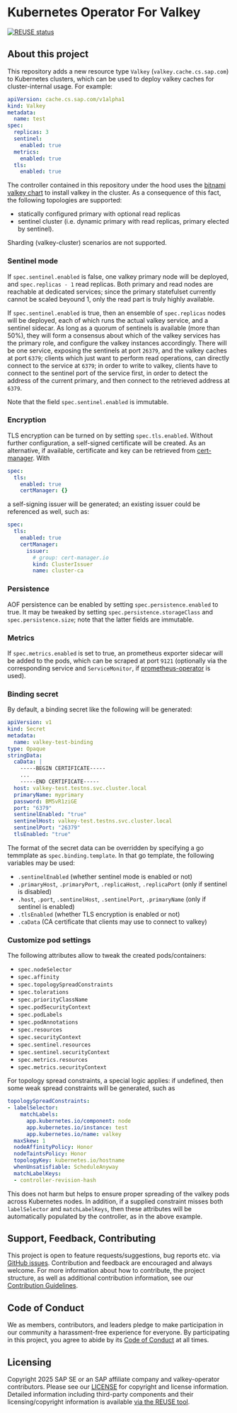 # Kubernetes Operator For Valkey

[![REUSE status](https://api.reuse.software/badge/github.com/SAP/valkey-operator)](https://api.reuse.software/info/github.com/SAP/valkey-operator)

## About this project

This repository adds a new resource type `Valkey` (`valkey.cache.cs.sap.com`) to Kubernetes clusters,
which can be used to deploy valkey caches for cluster-internal usage. For example:

```yaml
apiVersion: cache.cs.sap.com/v1alpha1
kind: Valkey 
metadata:
  name: test
spec:
  replicas: 3
  sentinel:
    enabled: true
  metrics:
    enabled: true
  tls:
    enabled: true
```

The controller contained in this repository under the hood uses the [bitnami valkey chart](https://github.com/bitnami/charts/tree/main/bitnami/valkey)
to install valkey in the cluster. As a consequence of this fact, the following topologies are supported:

- statically configured primary with optional read replicas
- sentinel cluster (i.e. dynamic primary with read replicas, primary elected by sentinel).

Sharding (valkey-cluster) scenarios are not supported.

### Sentinel mode

If `spec.sentinel.enabled` is false, one valkey primary node will be deployed, and `spec.replicas - 1` read replicas.
Both primary and read nodes are reachable at dedicated services; since the primary statefulset currently cannot be scaled beyound 1,
only the read part is truly highly available.

If `spec.sentinel.enabled` is true, then an ensemble of `spec.replicas` nodes will be deployed, each of which runs the actual valkey service, and a sentinel sidecar. As long as a quorum of sentinels is available (more than 50%), they will form a consensus about which of the valkey services has the primary role, and configure the valkey instances accordingly. There will be one service, exposing the sentinels at port `26379`, and the valkey caches at port `6379`; clients which just want to perform read operations, can directly connect to the service at `6379`; in order to write to valkey, clients have to connect to the sentinel port of the service first, in order to detect the address of the current primary, and then connect to the retrieved address at `6379`.

Note that the field `spec.sentinel.enabled` is immutable.

### Encryption

TLS encryption can be turned on by setting `spec.tls.enabled`. Without further configuration, a self-signed certificate will be created.
As an alternative, if available, certificate and key can be retrieved from [cert-manager](https://cert-manager.io). With

```yaml
spec:
  tls:
    enabled: true
    certManager: {}
```

a self-signing issuer will be generated; an existing issuer could be referenced as well, such as:

```yaml
spec:
  tls:
    enabled: true
    certManager:
      issuer:
        # group: cert-manager.io
        kind: ClusterIssuer
        name: cluster-ca
```

### Persistence

AOF persistence can be enabled by setting `spec.persistence.enabled` to true. It may be tweaked by setting
`spec.persistence.storageClass` and `spec.persistence.size`; note that the latter fields are immutable.

### Metrics

If `spec.metrics.enabled` is set to true, an prometheus exporter sidecar will be added to the pods, which can be scraped
at port `9121` (optionally via the corresponding service and `ServiceMonitor`, if [prometheus-operator](https://prometheus-operator.dev) is used).

### Binding secret

By default, a binding secret like the following will be generated:

```yaml
apiVersion: v1
kind: Secret
metadata:
  name: valkey-test-binding
type: Opaque
stringData:
  caData: |
    -----BEGIN CERTIFICATE-----
    ...
    -----END CERTIFICATE-----
  host: valkey-test.testns.svc.cluster.local
  primaryName: myprimary
  password: BM5vR1ziGE
  port: "6379"
  sentinelEnabled: "true"
  sentinelHost: valkey-test.testns.svc.cluster.local
  sentinelPort: "26379"
  tlsEnabled: "true"
```

The format of the secret data can be overridden by specifying a go temmplate as `spec.binding.template`.
In that go template, the following variables may be used:

- `.sentinelEnabled` (whether sentinel mode is enabled or not)
- `.primaryHost`, `.primaryPort`, `.replicaHost`, `.replicaPort` (only if sentinel is disabled)
- `.host`, `.port`, `.sentinelHost`, `.sentinelPort`, `.primaryName` (only if sentinel is enabled)
- `.tlsEnabled` (whether TLS encryption is enabled or not)
- `.caData` (CA certificate that clients may use to connect to valkey)

### Customize pod settings

The following attributes allow to tweak the created pods/containers:

- `spec.nodeSelector`
- `spec.affinity`
- `spec.topologySpreadConstraints`
- `spec.tolerations`
- `spec.priorityClassName`
- `spec.podSecurityContext`
- `spec.podLabels`
- `spec.podAnnotations`
- `spec.resources`
- `spec.securityContext`
- `spec.sentinel.resources`
- `spec.sentinel.securityContext`
- `spec.metrics.resources`
- `spec.metrics.securityContext`

For topology spread constraints, a special logic applies: if undefined, then
some weak spread constraints will be generated, such as

```yaml
topologySpreadConstraints:
- labelSelector:
    matchLabels:
      app.kubernetes.io/component: node
      app.kubernetes.io/instance: test
      app.kubernetes.io/name: valkey
  maxSkew: 1
  nodeAffinityPolicy: Honor
  nodeTaintsPolicy: Honor
  topologyKey: kubernetes.io/hostname
  whenUnsatisfiable: ScheduleAnyway
  matchLabelKeys:
  - controller-revision-hash
```

This does not harm but helps to ensure proper spreading of the valkey pods across Kubernetes nodes.
In addition, if a supplied constraint misses both `labelSelector` and `matchLabelKeys`, then
these attributes will be automatically populated by the controller, as in the above example.

## Support, Feedback, Contributing

This project is open to feature requests/suggestions, bug reports etc. via [GitHub issues](https://github.com/SAP/valkey-operator/issues). Contribution and feedback are encouraged and always welcome. For more information about how to contribute, the project structure, as well as additional contribution information, see our [Contribution Guidelines](CONTRIBUTING.md).

## Code of Conduct

We as members, contributors, and leaders pledge to make participation in our community a harassment-free experience for everyone. By participating in this project, you agree to abide by its [Code of Conduct](https://github.com/SAP/.github/blob/main/CODE_OF_CONDUCT.md) at all times.

## Licensing

Copyright 2025 SAP SE or an SAP affiliate company and valkey-operator contributors. Please see our [LICENSE](LICENSE) for copyright and license information. Detailed information including third-party components and their licensing/copyright information is available [via the REUSE tool](https://api.reuse.software/info/github.com/SAP/valkey-operator).